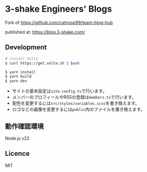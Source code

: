 # 3-shake Engineers' Blogs

Fork of https://github.com/catnose99/team-blog-hub

published at: https://blog.3-shake.com/

## Development

```bash
# install Volta
$ curl https://get.volta.sh | bash

$ yarn install
$ yarn build
$ yarn dev
```

- サイトの基本設定は`site.config.ts`で行います。
- メンバーのプロフィールやRSSの登録は`members.ts`で行います。
- 配色を変更するには`src/styles/variables.scss`を書き換えます。
- ロゴなどの画像を変更するには`public`内のファイルを置き換えます。

## 動作確認環境

Node.js v22

## Licence

MIT
